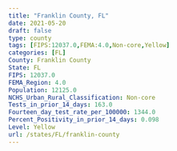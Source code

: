 ```yaml
---
title: "Franklin County, FL"
date: 2021-05-20
draft: false
type: county
tags: [FIPS:12037.0,FEMA:4.0,Non-core,Yellow]
categories: [FL]
County: Franklin County
State: FL
FIPS: 12037.0
FEMA_Region: 4.0
Population: 12125.0
NCHS_Urban_Rural_Classification: Non-core
Tests_in_prior_14_days: 163.0
Fourteen_day_test_rate_per_100000: 1344.0
Percent_Positivity_in_prior_14_days: 0.098
Level: Yellow
url: /states/FL/franklin-county
---
```



